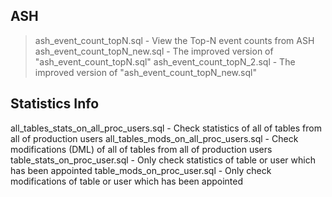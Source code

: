 ## ASH

>ash_event_count_topN.sql - View the Top-N event counts from ASH
>ash_event_count_topN_new.sql - The improved version of "ash_event_count_topN.sql"
>ash_event_count_topN_2.sql - The improved version of "ash_event_count_topN_new.sql"

## Statistics Info

all_tables_stats_on_all_proc_users.sql - Check statistics of all of tables from all of production users
all_tables_mods_on_all_proc_users.sql - Check modifications (DML) of all of tables from all of production users
table_stats_on_proc_user.sql - Only check statistics of table or user which has been appointed
table_mods_on_proc_user.sql - Only check modifications of table or user which has been appointed
